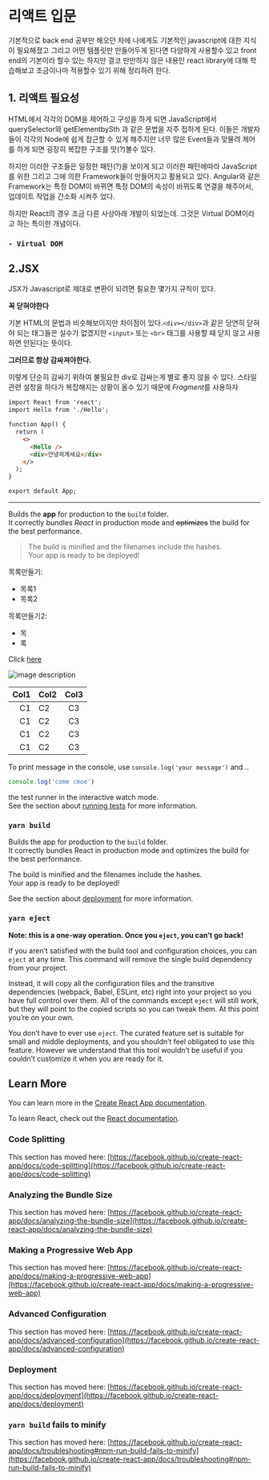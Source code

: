 # 리액트 입문

기본적으로 back end 공부만 해오던 차에 나에게도 기본적인 javascript에 대한 지식이 필요해졌고 그리고 어떤 템플릿만 만들어두게 된다면 다양하게 사용할수 있고 front end의 기본이라 할수 있는 하지만 결코 만만하지 않은 내용인 react library에 대해 학습해보고 조금이나마 적용할수 있기 위해 정리하려 한다.


## 1. 리액트 필요성

HTML에서 각각의 DOM을 제어하고 구성을 하게 되면 JavaScript에서 querySelector와 getElementbySth 과 같은 문법을 자주 접하게 된다. 이들은 개발자들이 각각의 Node에 쉽게 접근할 수 있게 해주지만 너무 많은 Event들과 맞물려 제어를 하게 되면 굉장히 복잡한 구조를 맛(?)볼수 있다.

하지만 이러한 구조들은 일정한 패턴(?)을 보이게 되고 이러한 패턴에따라 JavaScript를 위한 그리고 그에 의한 Framework들이 만들어지고 활용되고 있다. Angular와 같은 Framework는  특정 DOM이 바뀌면 특정 DOM의 속성이 바뀌도록 연결을 해주어서, 업데이트 작업을 간소화 시켜주 었다.

하지만 React의 경우 조금 다른 사상아래 개발이 되었는데. 그것은 Virtual DOM이라고 하는 특이한 개념이다.

### `- Virtual DOM`


## 2.JSX

JSX가 Javascript로 제대로 변환이 되려면 필요한 몇가지 규칙이 있다.

**꼭 닫혀야한다**

기본 HTML의 문법과 비슷해보이지만 차이점이 있다.`<div></div>`과 같은 당연히 닫혀야 되는 태그들은 실수가 없겠지만 `<input>` 또는 `<br>` 태그를 사용할 때 닫지 않고 사용하면 안된다는 뜻이다.

**그러므로 항상 감싸져야한다.**

이렇게 단순히 감싸기 위하여 불필요한 div로 감싸는게 별로 좋지 않을 수 있다. 스타일 관련 설정을 하다가 복잡해지는 상황이 올수 있기 때문에 *Fragment*를 사용하자

```html
import React from 'react';
import Hello from './Hello';

function App() {
  return (
    <>
      <Hello />
      <div>안녕히계세요</div>
    </>
  );
}

export default App;
```



<!-- Line -->
___

<!-- Text attributes -->
Builds the **app** for production to the `build` folder.\
It correctly bundles *React* in production mode and ~~optimizes~~ the build for the best performance.
<!-- Quote -->
>The build is minified and the filenames include the hashes.\
Your app is ready to be deployed!
<!-- Bullet list -->
목록만들기:
* 목록1
* 목록2

목록만들기2:
- 목
- 록

<!-- Link -->

Click [here](https://www.naver.com)

<!-- Image -->

![image description](https://img.freepik.com/free-vector/big-data-circular-grayscale-visualization-futuristic-infographic-information-aesthetic-design-visual-data-complexity-complex-data-threads-graphic-visualization-social-network-abstract-data-graph_1217-2125.jpg?size=338&ext=jpg&ga=GA1.2.1623233742.1618531200)

<!-- Table -->

| Col1 | Col2 | Col3|
|--:|:--|:--:|
|C1|C2|C3|
|C1|C2|C3|
|C1|C2|C3|
|C1|C2|C3|

<!--Code-->
To print message in the console, use `console.log('your message')` and ..


```js
console.log('come cmoe')
```









the test runner in the interactive watch mode.\
See the section about [running tests](https://facebook.github.io/create-react-app/docs/running-tests) for more information.

### `yarn build`

Builds the app for production to the `build` folder.\
It correctly bundles React in production mode and optimizes the build for the best performance.

The build is minified and the filenames include the hashes.\
Your app is ready to be deployed!

See the section about [deployment](https://facebook.github.io/create-react-app/docs/deployment) for more information.

### `yarn eject`

**Note: this is a one-way operation. Once you `eject`, you can’t go back!**

If you aren’t satisfied with the build tool and configuration choices, you can `eject` at any time. This command will remove the single build dependency from your project.

Instead, it will copy all the configuration files and the transitive dependencies (webpack, Babel, ESLint, etc) right into your project so you have full control over them. All of the commands except `eject` will still work, but they will point to the copied scripts so you can tweak them. At this point you’re on your own.

You don’t have to ever use `eject`. The curated feature set is suitable for small and middle deployments, and you shouldn’t feel obligated to use this feature. However we understand that this tool wouldn’t be useful if you couldn’t customize it when you are ready for it.

## Learn More

You can learn more in the [Create React App documentation](https://facebook.github.io/create-react-app/docs/getting-started).

To learn React, check out the [React documentation](https://reactjs.org/).

### Code Splitting

This section has moved here: [https://facebook.github.io/create-react-app/docs/code-splitting](https://facebook.github.io/create-react-app/docs/code-splitting)

### Analyzing the Bundle Size

This section has moved here: [https://facebook.github.io/create-react-app/docs/analyzing-the-bundle-size](https://facebook.github.io/create-react-app/docs/analyzing-the-bundle-size)

### Making a Progressive Web App

This section has moved here: [https://facebook.github.io/create-react-app/docs/making-a-progressive-web-app](https://facebook.github.io/create-react-app/docs/making-a-progressive-web-app)

### Advanced Configuration

This section has moved here: [https://facebook.github.io/create-react-app/docs/advanced-configuration](https://facebook.github.io/create-react-app/docs/advanced-configuration)

### Deployment

This section has moved here: [https://facebook.github.io/create-react-app/docs/deployment](https://facebook.github.io/create-react-app/docs/deployment)

### `yarn build` fails to minify

This section has moved here: [https://facebook.github.io/create-react-app/docs/troubleshooting#npm-run-build-fails-to-minify](https://facebook.github.io/create-react-app/docs/troubleshooting#npm-run-build-fails-to-minify)
